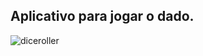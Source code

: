 ## Aplicativo para jogar o dado.<br>

![diceroller](https://user-images.githubusercontent.com/62625309/192905198-a0176d0d-4f80-44cd-8683-672a6091a3d8.png)
